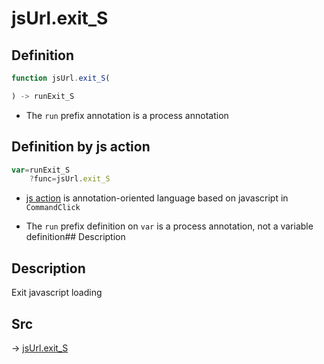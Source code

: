 # jsUrl.exit_S

## Definition

```js.js
function jsUrl.exit_S(

) -> runExit_S
```

- The `run` prefix annotation is a process annotation
## Definition by js action

```js.js
var=runExit_S
	?func=jsUrl.exit_S

```

- [js action](#) is annotation-oriented language based on javascript in `CommandClick`

- The `run` prefix definition on `var` is a process annotation, not a variable definition## Description

## Description

Exit javascript loading


## Src

-> [jsUrl.exit_S](https://github.com/puutaro/CommandClick/blob/master/app/src/main/java/com/puutaro/commandclick/fragment_lib/terminal_fragment/js_interface/JsUrl.kt#L219)


